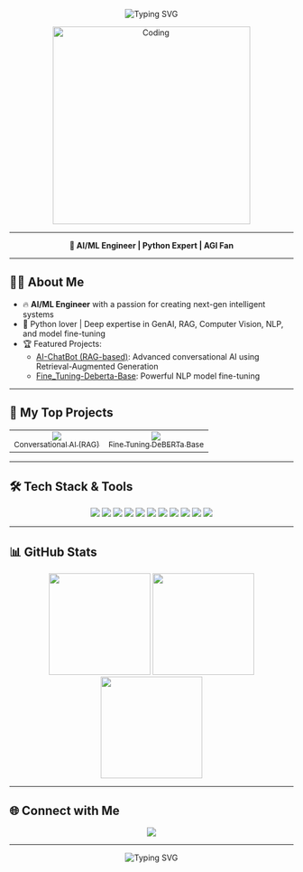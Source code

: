 <p align="center">
  <img src="https://readme-typing-svg.demolab.com?font=Fira+Code&weight=700&size=32&pause=1000&center=true&vCenter=true&width=650&height=60&lines=Hi+%F0%9F%91%8B%2C+I'm+Syed+Asad+Abbas;AI/ML+Engineer;Building+Future+with+AI+Systems;GenAI+%7C+Vision+%7C+%7C+DL+Enthusiast" alt="Typing SVG" />
</p>

<p align="center">
  <img src="https://user-images.githubusercontent.com/55389276/140866485-8fb1c876-9a8f-4d6a-98dc-08c4981eaf70.gif" alt="Coding" width="350"/>
</p>

---

<p align="center">
  <strong>🚀 AI/ML Engineer | Python Expert | AGI Fan</strong>
</p>

---

## 🧑‍💻 About Me

- 🔥 **AI/ML Engineer** with a passion for creating next-gen intelligent systems
- 🐍 Python lover | Deep expertise in GenAI, RAG, Computer Vision, NLP, and model fine-tuning
- 🏆 Featured Projects:  
   - [AI-ChatBot (RAG-based)](https://github.com/asad110abbas/AI-ChatBot): Advanced conversational AI using Retrieval-Augmented Generation  
   - [Fine_Tuning-Deberta-Base](https://github.com/asad110abbas/Fine_Tuning-Deberta-Base): Powerful NLP model fine-tuning

---

## 🚀 My Top Projects

<table>
  <tr>
    <td align="center">
      <a href="https://github.com/asad110abbas/AI-ChatBot">
        <img src="https://img.shields.io/badge/AI--ChatBot-RAG-blue?style=for-the-badge">
        <br><sub>Conversational AI (RAG)</sub>
      </a>
    </td>
    <td align="center">
      <a href="https://github.com/asad110abbas/Fine_Tuning-Deberta-Base">
        <img src="https://img.shields.io/badge/DeBERTa-NLP-teal?style=for-the-badge">
        <br><sub>Fine Tuning DeBERTa Base</sub>
      </a>
    </td>
  </tr>
</table>

---

## 🛠️ Tech Stack & Tools

<p align="center">
  <img src="https://img.shields.io/badge/Python-3776AB?style=for-the-badge&logo=python&logoColor=white"/>
  <img src="https://img.shields.io/badge/TensorFlow-FC821F?style=for-the-badge&logo=tensorflow&logoColor=white"/>
  <img src="https://img.shields.io/badge/PyTorch-EE4C2C?style=for-the-badge&logo=pytorch&logoColor=white"/>
  <img src="https://img.shields.io/badge/Scikit--Learn-F7931E?style=for-the-badge&logo=scikit-learn&logoColor=white"/>
  <img src="https://img.shields.io/badge/OpenCV-5C3EE8?style=for-the-badge&logo=opencv&logoColor=white"/>
  <img src="https://img.shields.io/badge/HuggingFace-FFD21F?style=for-the-badge&logo=huggingface&logoColor=black"/>
  <img src="https://img.shields.io/badge/Pandas-150458?style=for-the-badge&logo=pandas&logoColor=white"/>
  <img src="https://img.shields.io/badge/Numpy-013243?style=for-the-badge&logo=numpy&logoColor=white"/>
  <img src="https://img.shields.io/badge/Matplotlib-11557C?style=for-the-badge&logo=matplotlib&logoColor=white"/>
  <img src="https://img.shields.io/badge/Streamlit-FF4B4B?style=for-the-badge&logo=streamlit&logoColor=white"/>
  <img src="https://img.shields.io/badge/Transformers-FFB300?style=for-the-badge&logo=transformers&logoColor=white"/>
</p>

---

## 📊 GitHub Stats

<p align="center">
  <img src="https://github-readme-stats.vercel.app/api?username=asad110abbas&show_icons=true&theme=radical" height="180"/>
  <img src="https://github-readme-streak-stats.herokuapp.com/?user=asad110abbas&theme=radical" height="180"/>
  <img src="https://github-readme-stats.vercel.app/api/top-langs/?username=asad110abbas&layout=compact&theme=radical" height="180"/>
</p>

---

## 🌐 Connect with Me

<p align="center">
  <a href="https://www.linkedin.com/in/syed-asad-abbas-28151b302">
    <img src="https://img.shields.io/badge/LinkedIn-blue?style=for-the-badge&logo=linkedin&logoColor=white"/>
  </a>
</p>

---

<p align="center"><img src="https://readme-typing-svg.demolab.com?font=Fira+Code&weight=700&size=20&pause=1000&color=FF6800&center=true&vCenter=true&width=400&lines=Let's+build+smarter+AI+together!" alt="Typing SVG" /></p>
